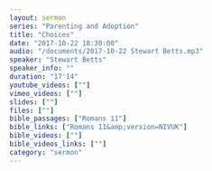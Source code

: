 ```yaml
---
layout: sermon
series: "Parenting and Adoption"
title: "Choices"
date: "2017-10-22 18:30:00"
audio: "/documents/2017-10-22 Stewart Betts.mp3"
speaker: "Stewart Betts"
speaker_info: ""
duration: "17'14"
youtube_videos: [""]
vimeo_videos: [""]
slides: [""]
files: [""]
bible_passages: ["Romans 11"]
bible_links: ["Romans 11&amp;version=NIVUK"]
bible_videos: [""]
bible_videos_links: [""]
category: "sermon"
---
```

